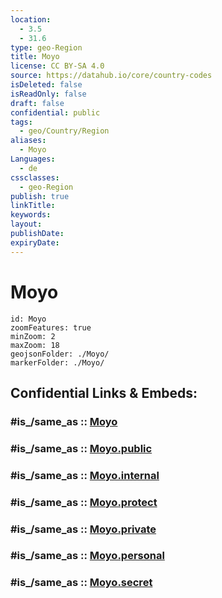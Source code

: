 ```yaml
---
location:
  - 3.5
  - 31.6
type: geo-Region
title: Moyo
license: CC BY-SA 4.0
source: https://datahub.io/core/country-codes
isDeleted: false
isReadOnly: false
draft: false
confidential: public
tags:
  - geo/Country/Region
aliases:
  - Moyo
Languages:
  - de
cssclasses:
  - geo-Region
publish: true
linkTitle:
keywords:
layout:
publishDate:
expiryDate:
---
```


# Moyo

```leaflet
id: Moyo
zoomFeatures: true 
minZoom: 2 
maxZoom: 18
geojsonFolder: ./Moyo/
markerFolder: ./Moyo/
```


## Confidential Links & Embeds: 

### #is_/same_as :: [Moyo](/_Standards/Earth/Continent/Africa/Africa~Central/Uganda/regions~Uganda/Uganda~North/Moyo.md) 

### #is_/same_as :: [Moyo.public](/_public/Earth/Continent/Africa/Africa~Central/Uganda/regions~Uganda/Uganda~North/Moyo.public.md) 

### #is_/same_as :: [Moyo.internal](/_internal/Earth/Continent/Africa/Africa~Central/Uganda/regions~Uganda/Uganda~North/Moyo.internal.md) 

### #is_/same_as :: [Moyo.protect](/_protect/Earth/Continent/Africa/Africa~Central/Uganda/regions~Uganda/Uganda~North/Moyo.protect.md) 

### #is_/same_as :: [Moyo.private](/_private/Earth/Continent/Africa/Africa~Central/Uganda/regions~Uganda/Uganda~North/Moyo.private.md) 

### #is_/same_as :: [Moyo.personal](/_personal/Earth/Continent/Africa/Africa~Central/Uganda/regions~Uganda/Uganda~North/Moyo.personal.md) 

### #is_/same_as :: [Moyo.secret](/_secret/Earth/Continent/Africa/Africa~Central/Uganda/regions~Uganda/Uganda~North/Moyo.secret.md)

